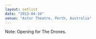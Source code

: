 ```yaml
---
layout: setlist
date: "2013-04-19"
venue: "Astor Theatre, Perth, Australia"
---
```


Note: Opening for The Drones.
